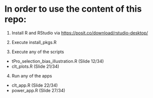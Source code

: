 # In order to use the content of this repo:

1. Install R and RStudio via https://posit.co/download/rstudio-desktop/

2. Execute install_pkgs.R

3. Execute any of the scripts
- tPro_selection_bias_illustration.R (Slide 12/34)
- clt_plots.R  (Slide 21/34)

4. Run any of the apps
- clt_app.R   (Slide 22/34)
- power_app.R  (Slide 27/34)
